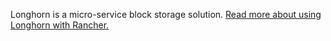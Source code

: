 Longhorn is a micro-service block storage solution. [Read more about using Longhorn with Rancher.](https://github.com/rancher/longhorn/blob/master/docs/rancher.md)
